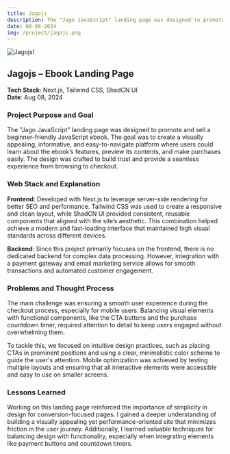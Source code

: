 ```yaml
---
title: Jagojs
description: The "Jago JavaScript" landing page was designed to promote and sell a beginner-friendly JavaScript ebook.
date: 08-08-2024
img: /project/jagojs.png
---
```


![Jagojs!](/project/jagojs.png "Jagojs")

## Jagojs – Ebook Landing Page

**Tech Stack**: Next.js, Tailwind CSS, ShadCN UI  
**Date**: Aug 08, 2024

### Project Purpose and Goal
The "Jago JavaScript" landing page was designed to promote and sell a beginner-friendly JavaScript ebook. The goal was to create a visually appealing, informative, and easy-to-navigate platform where users could learn about the ebook’s features, preview its contents, and make purchases easily. The design was crafted to build trust and provide a seamless experience from browsing to checkout.

### Web Stack and Explanation
**Frontend**: Developed with Next.js to leverage server-side rendering for better SEO and performance. Tailwind CSS was used to create a responsive and clean layout, while ShadCN UI provided consistent, reusable components that aligned with the site’s aesthetic. This combination helped achieve a modern and fast-loading interface that maintained high visual standards across different devices.

**Backend**: Since this project primarily focuses on the frontend, there is no dedicated backend for complex data processing. However, integration with a payment gateway and email marketing service allows for smooth transactions and automated customer engagement.

### Problems and Thought Process
The main challenge was ensuring a smooth user experience during the checkout process, especially for mobile users. Balancing visual elements with functional components, like the CTA buttons and the purchase countdown timer, required attention to detail to keep users engaged without overwhelming them.

To tackle this, we focused on intuitive design practices, such as placing CTAs in prominent positions and using a clear, minimalistic color scheme to guide the user's attention. Mobile optimization was achieved by testing multiple layouts and ensuring that all interactive elements were accessible and easy to use on smaller screens.

### Lessons Learned
Working on this landing page reinforced the importance of simplicity in design for conversion-focused pages. I gained a deeper understanding of building a visually appealing yet performance-oriented site that minimizes friction in the user journey. Additionally, I learned valuable techniques for balancing design with functionality, especially when integrating elements like payment buttons and countdown timers.